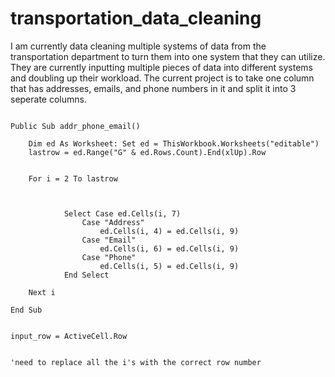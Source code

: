 # transportation_data_cleaning
I am currently data cleaning multiple systems of data from the transportation department to turn them into one system that they can utilize.  They are currently inputting multiple pieces of data into different systems and doubling up their workload.  The current project is to take one column that has addresses, emails, and phone numbers in it and split it into 3 seperate columns.

```vbscript

Public Sub addr_phone_email()

    Dim ed As Worksheet: Set ed = ThisWorkbook.Worksheets("editable")
    lastrow = ed.Range("G" & ed.Rows.Count).End(xlUp).Row

    
    For i = 2 To lastrow
        
                
                
            Select Case ed.Cells(i, 7)
                Case "Address"
                    ed.Cells(i, 4) = ed.Cells(i, 9)
                Case "Email"
                    ed.Cells(i, 6) = ed.Cells(i, 9)
                Case "Phone"
                    ed.Cells(i, 5) = ed.Cells(i, 9)
            End Select
    
    Next i

End Sub


input_row = ActiveCell.Row


'need to replace all the i's with the correct row number

```

